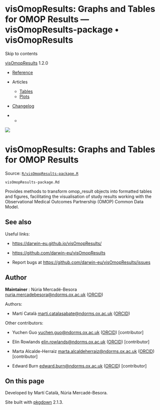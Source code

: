 # visOmopResults: Graphs and Tables for OMOP Results — visOmopResults-package • visOmopResults

Skip to contents

[visOmopResults](../index.html) 1.2.0

  * [Reference](../reference/index.html)
  * Articles
    * [Tables](../articles/a01_tables.html)
    * [Plots](../articles/a02_plots.html)
  * [Changelog](../news/index.html)


  *   * [](https://github.com/darwin-eu/visOmopResults/)



![](../logo.png)

# visOmopResults: Graphs and Tables for OMOP Results

Source: [`R/visOmopResults-package.R`](https://github.com/darwin-eu/visOmopResults/blob/v1.2.0/R/visOmopResults-package.R)

`visOmopResults-package.Rd`

Provides methods to transform omop_result objects into formatted tables and figures, facilitating the visualisation of study results working with the Observational Medical Outcomes Partnership (OMOP) Common Data Model.

## See also

Useful links:

  * <https://darwin-eu.github.io/visOmopResults/>

  * <https://github.com/darwin-eu/visOmopResults>

  * Report bugs at <https://github.com/darwin-eu/visOmopResults/issues>




## Author

**Maintainer** : Núria Mercadé-Besora [nuria.mercadebesora@ndorms.ox.ac.uk](mailto:nuria.mercadebesora@ndorms.ox.ac.uk) ([ORCID](https://orcid.org/0009-0006-7948-3747))

Authors:

  * Martí Català [marti.catalasabate@ndorms.ox.ac.uk](mailto:marti.catalasabate@ndorms.ox.ac.uk) ([ORCID](https://orcid.org/0000-0003-3308-9905))




Other contributors:

  * Yuchen Guo [yuchen.guo@ndorms.ox.ac.uk](mailto:yuchen.guo@ndorms.ox.ac.uk) ([ORCID](https://orcid.org/0000-0002-0847-4855)) [contributor]

  * Elin Rowlands [elin.rowlands@ndorms.ox.ac.uk](mailto:elin.rowlands@ndorms.ox.ac.uk) ([ORCID](https://orcid.org/0009-0007-6629-4661)) [contributor]

  * Marta Alcalde-Herraiz [marta.alcaldeherraiz@ndorms.ox.ac.uk](mailto:marta.alcaldeherraiz@ndorms.ox.ac.uk) ([ORCID](https://orcid.org/0009-0002-4405-1814)) [contributor]

  * Edward Burn [edward.burn@ndorms.ox.ac.uk](mailto:edward.burn@ndorms.ox.ac.uk) ([ORCID](https://orcid.org/0000-0002-9286-1128)) [contributor]




## On this page

Developed by Martí Català, Núria Mercadé-Besora.

Site built with [pkgdown](https://pkgdown.r-lib.org/) 2.1.3.
